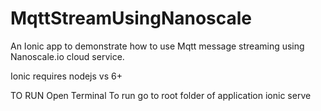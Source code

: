 # MqttStreamUsingNanoscale
An Ionic app to demonstrate how to use Mqtt message streaming using Nanoscale.io cloud service.

Ionic requires nodejs vs 6+

TO RUN
Open Terminal
To run go to root folder of application
ionic serve


